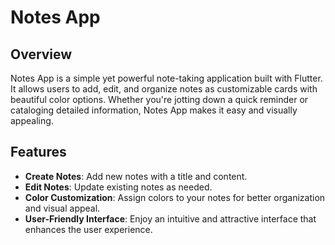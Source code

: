 # Notes App

## Overview
Notes App is a simple yet powerful note-taking application built with Flutter. It allows users to add, edit, and organize notes as customizable cards with beautiful color options. Whether you're jotting down a quick reminder or cataloging detailed information, Notes App makes it easy and visually appealing.

## Features
- **Create Notes**: Add new notes with a title and content.
- **Edit Notes**: Update existing notes as needed.
- **Color Customization**: Assign colors to your notes for better organization and visual appeal.
- **User-Friendly Interface**: Enjoy an intuitive and attractive interface that enhances the user experience.

